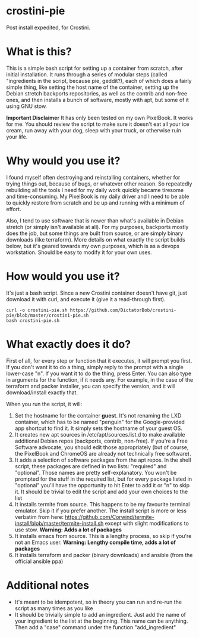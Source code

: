 # crostini-pie
Post install expedited, for Crostini. 

# What is this?
This is a simple bash script for setting up a container from scratch, after initial installation. It runs through a series of modular steps (called "ingredients in the script, because pie, geddit?), each of which does a fairly simple thing, like setting the host name of the container, setting up the Debian stretch backports repositories, as well as the contrib and non-free ones, and then installs a bunch of software, mostly with apt, but some of it using GNU stow.

**Important Disclaimer**
It has only been tested on my own PixelBook. It works for me. You should review the script to make sure it doesn't eat all your ice cream, run away with your dog, sleep with your truck, or otherwise ruin your life.

# Why would you use it?
I found myself often destroying and reinstalling containers, whether for trying things out, because of bugs, or whatever other reason. So repeatedly rebuilding all the tools I need for my daily work quickly became tiresome and time-consuming. 
My PixelBook is my daily driver and I need to be able to quickly restore from scratch and be up and running with a minimum of effort. 

Also, I tend to use software that is newer than what's available in Debian stretch (or simply isn't available at all). 
For my purposes, backports mostly does the job, but some things are built from source, or are simply binary downloads (like terraform). More details on what exactly the script builds below, but it's geared towards my own purposes, which is as a devops workstation. Should be easy to modify it for your own uses.


# How would you use it?
It's just a bash script. Since a new Crostini container doesn't have git, just download it with curl, and execute it (give it a read-through first).

```
curl -o crostini-pie.sh https://github.com/DictatorBob/crostini-pie/blob/master/crostini-pie.sh
bash crostini-pie.sh
```
# What exactly does it do?
First of all, for every step or function that it executes, it will prompt you first. If you don't want it to do a thing, simply reply to the prompt with a single lower-case "n". If you want it to do the thing, press Enter. You can also type in arguments for the function, if it needs any. For example, in the case of the terraform and packer installer, you can specify the version, and it will download/install exactly that.

When you run the script, it will:
1. Set the hostname for the container **guest**. It's not renaming the LXD container, which has to be named "penguin" for the Google-provided app shortcut to find it. It simply sets the hostname of your guest OS.
2. It creates new apt sources in /etc/apt/sources.list.d to make available additional Debian repos (backports, contrib, non-free). If you're a Free Software advocate, you should edit those appropriately (but of course, the PixelBook and ChromeOS are already not technically free software).
3. It adds a selection of software packages from the apt repos. In the shell script, these packages are defined in two lists: "required" and "optional". Those names are pretty self-explanatory. You won't be prompted for the stuff in the required list, but for every package listed in "optional" you'll have the opportunity to hit Enter to add it or "n" to skip it. It should be trivial to edit the script and add your own choices to the list
4. It installs termite from source. This happens to be my favourite terminal emulator. Skip it if you prefer another. The install script is more or less verbatim from here: https://github.com/Corwind/termite-install/blob/master/termite-install.sh except with slight modifications to use stow. **Warning: Adds a lot of packages**
5. It installs emacs from source. This is a lengthy process, so skip if you're not an Emacs user. **Warning: Lengthy compile time, adds a lot of packages**
6. It installs terraform and packer (binary downloads) and ansible (from the official ansible ppa)

# Additional notes

 - It's meant to be idempotent, so in theory you can run and re-run the script as many times as you like
 - It should be trivially simple to add an ingredient. Just add the name of your ingredient to the list at the beginning. This name can be anything. Then add a "case" command under the function "add_ingredient"

